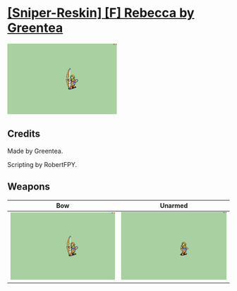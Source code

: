 # [\[Sniper-Reskin\] \[F\] Rebecca by Greentea](./)
 

<img src="./5.%20Bow/Bow_000.png" alt="[Sniper-Reskin] [F] Rebecca by Greentea standing" />

## Credits

Made by Greentea.

Scripting by RobertFPY.

## Weapons
 

|Bow |Unarmed |
|  :---: | :---: |
| <img alt="Bow animation" src="./5.%20Bow/Bow.gif" /> | <img alt="Unarmed animation" src="./8.%20Unarmed/Unarmed.gif" /> |
